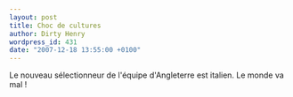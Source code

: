```yaml
---
layout: post
title: Choc de cultures
author: Dirty Henry
wordpress_id: 431
date: "2007-12-18 13:55:00 +0100"
---
```


Le nouveau sélectionneur de l'équipe d'Angleterre est italien. Le monde va mal !
